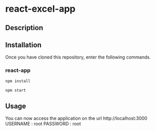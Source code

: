 # react-excel-app
## Description

## Installation
Once you have cloned this repository, enter the following commands.
### react-app
```sh
npm install
```
```sh
npm start
```

## Usage
You can now access the application on the url http://localhost:3000
USERNAME : root
PASSWORD : root
